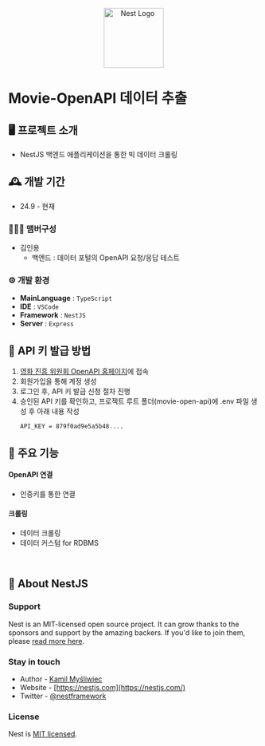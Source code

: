 <p align="center">
  <a href="http://nestjs.com/" target="blank"><img src="https://nestjs.com/img/logo-small.svg" width="120" alt="Nest Logo" /></a>
</p>

# Movie-OpenAPI 데이터 추출



## 🖥️ 프로젝트 소개 
- NestJS 백엔드 애플리케이션을 통한 빅 데이터 크롤링


## 🕰️ 개발 기간
* 24.9 - 현재

### 🧑‍🤝‍🧑 맴버구성 
 - 김인용
   - 백엔드 : 데이터 포털의 OpenAPI 요청/응답 테스트

### ⚙️ 개발 환경 
- **MainLanguage** : `TypeScript`
- **IDE** : `VSCode`
- **Framework** : `NestJS`
- **Server** : `Express`

## 📌 API 키 발급 방법
1. [영화 진흥 위원회 OpenAPI 홈페이지](http://www.kobis.or.kr/kobisopenapi/homepg/main/main.do)에 접속
2. 회원가입을 통해 계정 생성
3. 로그인 후, API 키 발급 신청 절차 진행
4. 승인된 API 키를 확인하고, 프로젝트 루트 폴더(movie-open-api)에 .env 파일 생성 후 아래 내용 작성
   ```plaintext
   API_KEY = 879f0ad9e5a5b48....

## 📌 주요 기능
#### OpenAPI 연결
- 인증키를 통한 연결

#### 크롤링
- 데이터 크롤링
- 데이터 커스텀 for RDBMS

<br>

## 📌 About NestJS

### Support

Nest is an MIT-licensed open source project. It can grow thanks to the sponsors and support by the amazing backers. If you'd like to join them, please [read more here](https://docs.nestjs.com/support).

### Stay in touch

- Author - [Kamil Myśliwiec](https://twitter.com/kammysliwiec)
- Website - [https://nestjs.com](https://nestjs.com/)
- Twitter - [@nestframework](https://twitter.com/nestframework)

### License

Nest is [MIT licensed](https://github.com/nestjs/nest/blob/master/LICENSE).